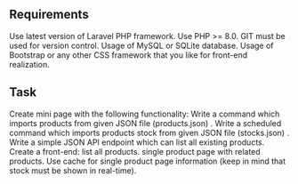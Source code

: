 

## Requirements
Use latest version of Laravel PHP framework.
Use PHP >= 8.0.
GIT must be used for version control.
Usage of MySQL or SQLite database.
Usage of Bootstrap or any other CSS framework that you like for front-end
realization.

## Task

Create mini page with the following functionality:
Write a command which imports products from given JSON file (products.json) .
Write a scheduled command which imports products stock from given JSON file
(stocks.json) .
Write a simple JSON API endpoint which can list all existing products.
Create a front-end:
list all products.
single product page with related products.
Use cache for single product page information (keep in mind that stock must be
shown in real-time).
